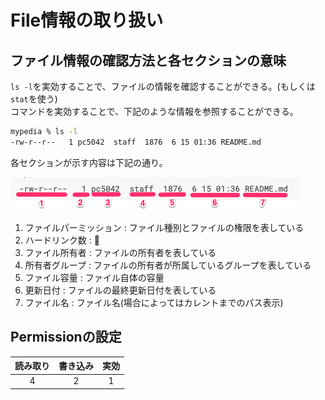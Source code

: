 # File情報の取り扱い

## ファイル情報の確認方法と各セクションの意味

`ls -l`を実効することで、ファイルの情報を確認することができる。(もしくは`stat`を使う)  
コマンドを実効することで、下記のような情報を参照することができる。  

```cmd
mypedia % ls -l
-rw-r--r--   1 pc5042  staff  1876  6 15 01:36 README.md
```

各セクションが示す内容は下記の通り。

![file-info](./img/file-info.png)

1. ファイルパーミッション : ファイル種別とファイルの権限を表している
2. ハードリンク数 : <meta ref="TODO:ハードリンクとは"/>
3. ファイル所有者 : ファイルの所有者を表している
4. 所有者グループ : ファイルの所有者が所属しているグループを表している
5. ファイル容量 : ファイル自体の容量
6. 更新日付 : ファイルの最終更新日付を表している
7. ファイル名 : ファイル名(場合によってはカレントまでのパス表示)




## Permissionの設定



| 読み取り | 書き込み | 実効  |
| :------: | :------: | :---: |
|    4     |    2     |   1   |
